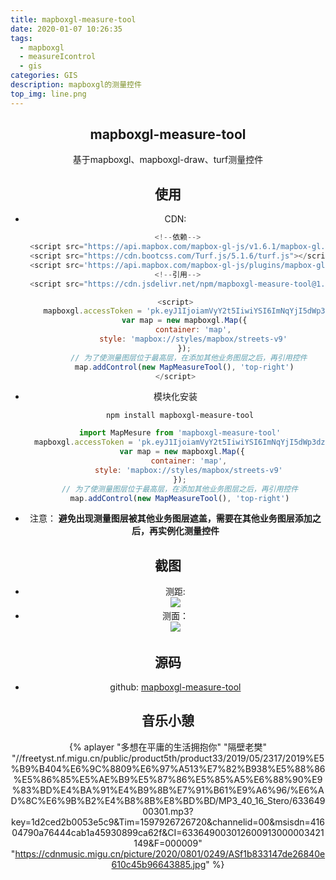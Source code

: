 ```yaml
---
title: mapboxgl-measure-tool
date: 2020-01-07 10:26:35
tags: 
  - mapboxgl
  - measureIcontrol
  - gis
categories: GIS
description: mapboxgl的测量控件
top_img: line.png
---
```

## <center>mapboxgl-measure-tool<center/>
   <center>基于mapboxgl、mapboxgl-draw、turf测量控件<center/>

## 使用
 - CDN:
   ```js
    <!--依赖-->
    <script src="https://api.mapbox.com/mapbox-gl-js/v1.6.1/mapbox-gl.js"></script>
    <script src="https://cdn.bootcss.com/Turf.js/5.1.6/turf.js"></script>
    <script src='https://api.mapbox.com/mapbox-gl-js/plugins/mapbox-gl-draw/v1.0.9/mapbox-gl-draw.js'></script>
    <!--引用-->
    <script src="https://cdn.jsdelivr.net/npm/mapboxgl-measure-tool@1.0.6/dist/index.js"></script>
   ```
    ``` js
    <script>
        mapboxgl.accessToken = 'pk.eyJ1IjoiamVyY2t5IiwiYSI6ImNqYjI5dWp3dzI1Y2YzMnM3eG0xNnV3bWsifQ.eQp4goc9Ng8SuEZcdgNJ_g';
        var map = new mapboxgl.Map({
            container: 'map',
            style: 'mapbox://styles/mapbox/streets-v9'
        });
          // 为了使测量图层位于最高层，在添加其他业务图层之后，再引用控件
        map.addControl(new MapMeasureTool(), 'top-right')
    </script>
   ```
   
  - 模块化安装
    ```
      npm install mapboxgl-measure-tool
    ```
    ```js
      import MapMesure from 'mapboxgl-measure-tool'
      mapboxgl.accessToken = 'pk.eyJ1IjoiamVyY2t5IiwiYSI6ImNqYjI5dWp3dzI1Y2YzMnM3eG0xNnV3bWsifQ.eQp4goc9Ng8SuEZcdgNJ_g';
       var map = new mapboxgl.Map({
          container: 'map',
          style: 'mapbox://styles/mapbox/streets-v9'
      });
      // 为了使测量图层位于最高层，在添加其他业务图层之后，再引用控件
      map.addControl(new MapMeasureTool(), 'top-right')

    ```
    
   - 注意： **避免出现测量图层被其他业务图层遮盖，需要在其他业务图层添加之后，再实例化测量控件**
   
   
## 截图
  - 测距:   
  ![](line.png)
  - 测面：   
  ![](area.png)

## 源码
  - github: <a href='https://github.com/JerckyLY/mapboxgl-measure-tools' target="_blank" >mapboxgl-measure-tool</a>  
 
## 音乐小憩
{% aplayer "多想在平庸的生活拥抱你" "隔壁老樊" "//freetyst.nf.migu.cn/public/product5th/product33/2019/05/2317/2019%E5%B9%B404%E6%9C%8809%E6%97%A513%E7%82%B938%E5%88%86%E5%86%85%E5%AE%B9%E5%87%86%E5%85%A5%E6%88%90%E9%83%BD%E4%BA%91%E4%B9%8B%E7%91%B61%E9%A6%96/%E6%AD%8C%E6%9B%B2%E4%B8%8B%E8%BD%BD/MP3_40_16_Stero/63364900301.mp3?key=1d2ced2b0053e5c9&Tim=1597926726720&channelid=00&msisdn=41604790a76444cab1a45930899ca62f&CI=633649003012600913000003421149&F=000009" "https://cdnmusic.migu.cn/picture/2020/0801/0249/ASf1b833147de26840e610c45b96643885.jpg"  %}
